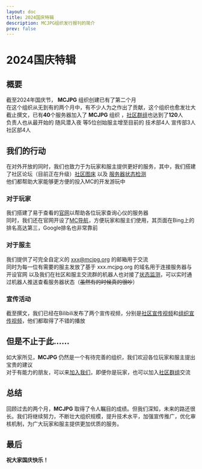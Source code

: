 ```yaml
---
layout: doc
title: 2024国庆特辑
description: MCJPG组织发行报刊的简介
prev: false
---
```

# 2024国庆特辑
## 概要
截至2024年国庆节， **MCJPG** 组织创建已有了第二个月  
在这个组织从无到有的两个月中，有不少人为之作出了贡献，这个组织也愈发壮大  
截止撰文，已有**40**个服务器加入了 **MCJPG** 组织 ，[社区群组](https://go.flweb.cn/qunmcwp "社区群组")也达到了**120**人  
负责人也从最开始的 随风潜入夜 等5位创始服主增至目前的 技术部4人 宣传部3人 社区部4人  
## 我们的行动
在对外开放的同时，我们也致力于为玩家和服主提供更好的服务，其中，我们搭建了社区论坛（目前正在升级）[社区图床](http://https://image.mcjpg.org/ "社区图床") 以及 [服务器状态检测](http://https://status.mcjpg.org/ "服务器状态检测")  
他们都帮助大家能够更方便的投入MC的开发游玩中  
### 对于玩家
我们搭建了易于查看的[官网](https://mcjpg.org/ "官网")以帮助各位玩家查询心仪的服务器  
同时，我们还在官网开设了[MC导航](https://mcjpg.org/nav/ "MC导航")，方便玩家和服主们使用，其页面在Bing上的排名高达第三，Google排名也非常靠前
### 对于服主
我们提供了可完全自定义的 xxx@mcjpg.org 的邮箱用于交流  
同时为每一位有需要的服主发放了基于 xxx.mcjpg.org 的域名用于连接服务器与开设官网
以及我们在社区和服主交流群的机器人也对接了[状态监测](http://status.mcjpg.org "状态监测")，可以实时通过机器人推送查看服务器状态（~~虽然有的时候真的很吵~~）
### 宣传活动
截至撰文，我们已经在Bilibili发布了两个宣传视频，分别是[社区宣传视频](https://www.bilibili.com/video/BV1pH4GehErc/ "社区宣传视频")和[组织宣传视频](https://www.bilibili.com/video/BV11geceREMb/ "组织宣传视频")，他们都取得了不错的播放
## 但是不止于此......
如大家所见，**MCJPG** 仍然是一个有待完善的组织，我们欢迎各位玩家和服主提出宝贵的建议  
对于有能力的朋友，可以来[加入我们](https://docs.qq.com/form/page/DZWhlcXZnZWZVUmhR#/result "加入我们")，即便你是玩家，也可以加入[社区群组](https://go.flweb.cn/qunmcwp "社区群组")交流
## 总结
回顾过去的两个月，**MCJPG** 取得了令人瞩目的成绩。但我们深知，未来的路还很长。我们将继续努力，不断壮大组织规模，提升技术水平，加强宣传推广，优化审核机制，为广大玩家和服主提供更加优质的服务。
## 最后
**祝大家国庆快乐！**